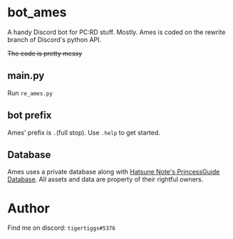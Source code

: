 # bot_ames
A handy Discord bot for PC:RD stuff. Mostly.
Ames is coded on the rewrite branch of Discord's python API.

~~The code is pretty messy~~

## main.py
Run `re_ames.py`

## bot prefix
Ames' prefix is `.`(full stop). Use `.help` to get started.

## Database
Ames uses a private database along with [Hatsune Note's PrincessGuide Database](https://github.com/superk589/PrincessGuide).
All assets and data are property of their rightful owners.

# Author
Find me on discord: `tigertiggs#5376`